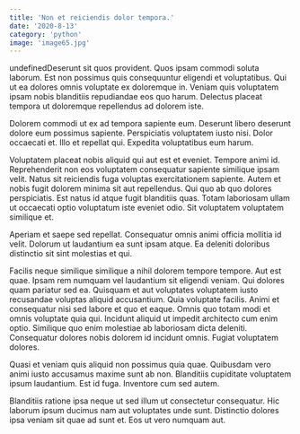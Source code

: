 ```yaml
---
title: 'Non et reiciendis dolor tempora.'
date: '2020-8-13'
category: 'python'
image: 'image65.jpg'
---
```


undefinedDeserunt sit quos provident. Quos ipsam commodi soluta laborum. Est non possimus quis consequuntur eligendi et voluptatibus. Qui ut ea dolores omnis voluptate ex doloremque in. Veniam quis voluptatem ipsam nobis blanditiis repudiandae eos quo harum. Delectus placeat tempora ut doloremque repellendus ad dolorem iste.
 Dolorem commodi ut ex ad tempora sapiente eum. Deserunt libero deserunt dolore eum possimus sapiente. Perspiciatis voluptatem iusto nisi. Dolor occaecati et. Illo et repellat qui. Expedita voluptatibus eum harum.
 Voluptatem placeat nobis aliquid qui aut est et eveniet. Tempore animi id. Reprehenderit non eos voluptatem consequatur sapiente similique ipsam velit.
Natus sit reiciendis fuga voluptas exercitationem sapiente. Autem et nobis fugit dolorem minima sit aut repellendus. Qui quo ab quo dolores perspiciatis. Est natus id atque fugit blanditiis quas. Totam laboriosam ullam ut occaecati optio voluptatum iste eveniet odio. Sit voluptatem voluptatem similique et.
 Aperiam et saepe sed repellat. Consequatur omnis animi officia mollitia id velit. Dolorum ut laudantium ea sunt ipsam atque. Ea deleniti doloribus distinctio sit sint molestias et qui.
 Facilis neque similique similique a nihil dolorem tempore tempore. Aut est quae. Ipsam rem numquam vel laudantium sit eligendi veniam. Qui dolores quam pariatur sed ea. Quisquam et aut voluptates voluptatem iusto recusandae voluptas aliquid accusantium. Quia voluptate facilis.
Animi et consequatur nisi sed labore et quo et eaque. Omnis quo totam modi et omnis voluptate quia qui. Incidunt aliquid ut impedit architecto cum enim optio. Similique quo enim molestiae ab laboriosam dicta deleniti. Consequatur dolores nobis dolorem id incidunt omnis. Fugiat voluptatem dolores.
 Quasi et veniam quis aliquid non possimus quia quae. Quibusdam vero animi iusto accusamus maxime sunt ab non. Blanditiis cupiditate voluptatem ipsum laudantium. Est id fuga. Inventore cum sed autem.
 Blanditiis ratione ipsa neque ut sed illum ut consectetur consequatur. Hic laborum ipsum ducimus nam aut voluptates unde sunt. Distinctio dolores ipsa veniam sit quae ad sunt et. Eos ut vero numquam aut.

